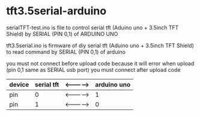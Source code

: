 # tft3.5serial-arduino

serialTFT-test.ino is file to control serial tft (Aduino uno + 3.5inch TFT Shield) by SERIAL (PIN 0,1) of ARDUINO UNO 

tft3.5serial.ino is firmware of diy serial tft (Aduino uno + 3.5inch TFT Shield) to read command by SERIAL (PIN 0,1) of arduino


you must not connect before upload code because it will error when upload (pin 0,1 same as SERIAL usb port) you must connect after upload code

device | serial tft | <-----> | arduino uno 
--- | --- | --- | ---
pin | 0 | <-----> | 1 
pin | 1 | <-----> | 0

